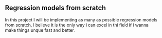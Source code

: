 ## Regression models from scratch

In this project I will be implementing as many as possible regression models from scratch. I believe it is the only way i can excel in thi field if i wanna make things unque fast and better.
